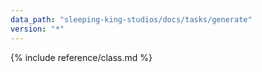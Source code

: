 ```yaml
---
data_path: "sleeping-king-studios/docs/tasks/generate"
version: "*"
---
```


{% include reference/class.md %}
